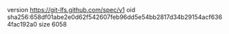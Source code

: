 version https://git-lfs.github.com/spec/v1
oid sha256:658df01abe2e0d62f542607feb96dd5e54bb2817d34b29154acf6364fac192a0
size 6058
